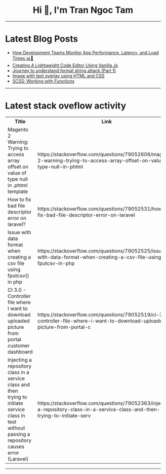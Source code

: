 <h1 align="center">Hi 👋, I'm Tran Ngoc Tam</h1>

---

# Latest Blog Posts 
<!-- BLOG-POST-LIST:START -->
- [How Development Teams Monitor App Performance, Latency, and Load Times 📊🚀](https://dev.to/info_generalhazedawn_a3d/how-development-teams-monitor-app-performance-latency-and-load-times-31c1)
- [Creating A Lightweight Code Editor Using Vanilla Js](https://dev.to/codevsom/creating-a-lightweight-code-editor-using-vanilla-js-ak1)
- [Journey to understand format string attack &lpar;Part 1&rpar;](https://dev.to/duracellrabbid/journey-to-understand-format-string-attack-part-1-5dda)
- [Image with text overlay using HTML and CSS](https://dev.to/kaja_uvais_a8691e947dd399/image-with-text-overlay-using-html-and-css-1hbj)
- [SCSS: Working with Functions](https://dev.to/tailwine/scss-working-with-functions-354m)
<!-- BLOG-POST-LIST:END -->

---

# Latest stack oveflow activity
<table>
  <tr><th>Title</th><th>Link</th></tr>
  <!-- STACKOVERFLOW:START --><tr><td>Magento 2 Warning: Trying to access array offset on value of type null in .phtml template</td><td>https://stackoverflow.com/questions/79052606/magento-2-warning-trying-to-access-array-offset-on-value-of-type-null-in-phtml</td></tr><tr><td>How to fix bad file descriptor error on laravel?</td><td>https://stackoverflow.com/questions/79052531/how-to-fix-bad-file-descriptor-error-on-laravel</td></tr><tr><td>Issue with data format when creating a csv file using fputcsv&lpar;&rpar; in php</td><td>https://stackoverflow.com/questions/79052525/issue-with-data-format-when-creating-a-csv-file-using-fputcsv-in-php</td></tr><tr><td>CI 3.0 - Controller file where I want to download uploaded picture from portal customer dashboard</td><td>https://stackoverflow.com/questions/79052519/ci-3-0-controller-file-where-i-want-to-download-uploaded-picture-from-portal-c</td></tr><tr><td>Injecting a repository class in a service class and then trying to initiate service class in test without passing a repository causes error &lpar;Laravel&rpar;</td><td>https://stackoverflow.com/questions/79052363/injecting-a-repository-class-in-a-service-class-and-then-trying-to-initiate-serv</td></tr><!-- STACKOVERFLOW:END -->
</table>

---


